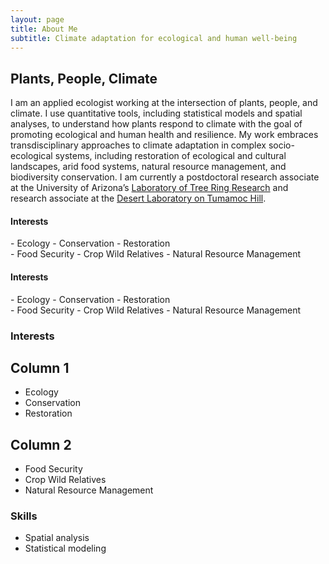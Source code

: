 ```yaml
---
layout: page
title: About Me
subtitle: Climate adaptation for ecological and human well-being
---
```

## Plants, People, Climate
I am an applied ecologist working at the intersection of plants, people, and climate. I use quantitative tools, including statistical models and spatial analyses, to understand how plants respond to climate with the goal of promoting ecological and human health and resilience. My work embraces transdisciplinary approaches to climate adaptation in complex socio-ecological systems, including restoration of ecological and cultural landscapes, arid food systems, natural resource management, and biodiversity conservation. I am currently a postdoctoral research associate at the University of Arizona’s [Laboratory of Tree Ring Research](https://ltrr.arizona.edu/) and research associate at the [Desert Laboratory on Tumamoc Hill](http://tumamoc.arizona.edu/).

#### Interests
<div class="row">
    <div class="col-md-6">
        - Ecology
        - Conservation
        - Restoration
    </div>
    <div class="col-md-6">
       - Food Security
       - Crop Wild Relatives
       - Natural Resource Management
    </div>
</div>

#### Interests
<div class="column-left">
- Ecology
- Conservation
- Restoration
</div>
<div class="column-right">
- Food Security
- Crop Wild Relatives
- Natural Resource Management
</div>

### Interests
Column 1
--------------------------------------------------
- Ecology
- Conservation
- Restoration

Column 2
--------------------------------------------------
- Food Security
- Crop Wild Relatives
- Natural Resource Management

### Skills
- Spatial analysis
- Statistical modeling
